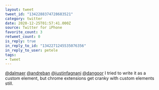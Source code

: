 ```yaml
---
layout: tweet
tweet_id: "1342288374728683521"
category: twitter
date: 2020-12-25T01:57:41.000Z
source: Twitter for iPhone
favorite_count: 3
retweet_count: 0
is_reply: true
in_reply_to_id: "1342271245535076356"
in_reply_to_user: petele
tags:
- tweet
---
```


[@dalmaer](https://twitter.com/@dalmaer) [@andreban](https://twitter.com/@andreban) [@justinfagnani](https://twitter.com/@justinfagnani) [@dangoor](https://twitter.com/@dangoor) I tried to write it as a custom element, but chrome extensions get cranky with custom elements still.
